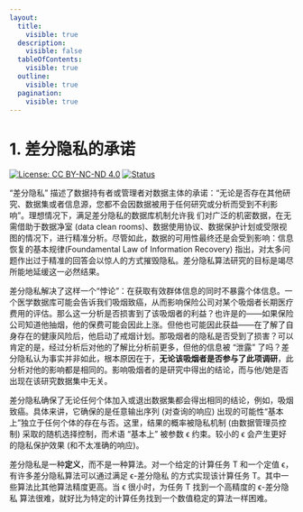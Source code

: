 ```yaml
---
layout:
  title:
    visible: true
  description:
    visible: false
  tableOfContents:
    visible: true
  outline:
    visible: true
  pagination:
    visible: true
---
```


# 1. 差分隐私的承诺

[![License: CC BY-NC-ND 4.0](https://img.shields.io/badge/License-CC\_BY--NC--ND\_4.0-lightgrey.svg)](https://creativecommons.org/licenses/by-nc-nd/4.0/) [![Status](https://img.shields.io/badge/Github-Ready-lightgrey.svg?logo=github)](https://github.com/HouJP/the-algorithmic-foundations-of-differential-privacy)

“差分隐私” 描述了数据持有者或管理者对数据主体的承诺：“无论是否存在其他研究、数据集或者信息源，您都不会因数据被用于任何研究或分析而受到不利影响”。理想情况下，满足差分隐私的数据库机制允许我 们对广泛的机密数据，在无需借助于数据净室 (data clean rooms)、数据使用协议、数据保护计划或受限视图的情况下，进行精准分析。尽管如此，数据的可用性最终还是会受到影响：信息恢复的基本规律(Foundamental Law of Information Recovery) 指出，对太多问题作出过于精准的回答会以惊人的方式摧毁隐私。差分隐私算法研究的目标是竭尽所能地延缓这一必然结果。

差分隐私解决了这样一个“悖论”：在获取有效群体信息的同时不暴露个体信息。一个医学数据库可能会告诉我们吸烟致癌，从而影响保险公司对某个吸烟者长期医疗费用的评估。那么这一分析是否损害到了该吸烟者的利益？也许是的——如果保险公司知道他抽烟，他的保费可能会因此上涨。但他也可能因此获益——在了解了自身存在的健康风险后，他启动了戒烟计划。那吸烟者的隐私是否受到了损害？可以肯定的是，经过分析后对他的了解比分析前更多，但他的信息被 “泄露” 了吗？差分隐私认为事实并非如此，根本原因在于，**无论该吸烟者是否参与了此项调研**，此分析对他的影响都是相同的。影响吸烟者的是研究中得出的结论，而与他/她是否出现在该研究数据集中无关。

差分隐私确保了无论任何个体加入或退出数据集都会得出相同的结论，例如，吸烟致癌。具体来讲，它确保的是任意输出序列 (对查询的响应) 出现的可能性“基本上”独立于任何个体的存在与否。这里，结果的概率被隐私机制 (由数据管理员控制) 采取的随机选择控制，而术语 “基本上” 被参数 ϵ 约束。较小的 ϵ 会产生更好的隐私保护效果 (和不太准确的响应)。

差分隐私是一种**定义**，而不是一种算法。对一个给定的计算任务 T 和一个定值 ϵ，有许多差分隐私算法可以通过满足 ϵ-差分隐私 的方式实现该计算任务 T。其中一些算法比其他算法精度更高。当 ϵ 很小时，为任务 T 找到一个高精度的 ϵ-差分隐私 算法很难，就好比为特定的计算任务找到一个数值稳定的算法一样困难。
